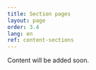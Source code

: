 ```yaml
---
title: Section pages
layout: page
order: 3.4
lang: en
ref: content-sections
---
```


Content will be added soon.
